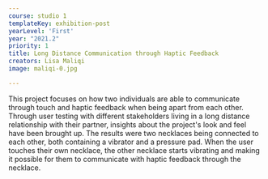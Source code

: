 ```yaml
---
course: studio 1
templateKey: exhibition-post
yearLevel: 'First'
year: "2021.2"
priority: 1
title: Long Distance Communication through Haptic Feedback
creators: Lisa Maliqi
image: maliqi-0.jpg

---
```


This project focuses on how two individuals are able to communicate through touch and haptic feedback when being apart from each other. Through user testing with different stakeholders living in a long distance relationship with their partner, insights about the project's look and feel have been brought up. The results were two necklaces being connected to each other, both containing a vibrator and a pressure pad. When the user touches their own necklace, the other necklace starts vibrating and making it possible for them to communicate with haptic feedback through the necklace.
